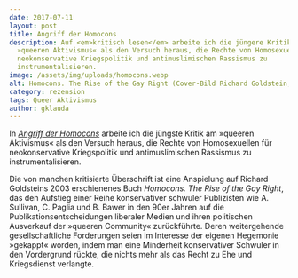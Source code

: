 ```yaml
---
date: 2017-07-11
layout: post
title: Angriff der Homocons
description: Auf <em>kritisch lesen</em> arbeite ich die jüngere Kritik am
  »queeren Aktivismus« als den Versuch heraus, die Rechte von Homosexuellen für
  neokonservative Kriegspolitik und antimuslimischen Rassismus zu
  instrumentalisieren.
image: /assets/img/uploads/homocons.webp
alt: Homocons. The Rise of the Gay Right (Cover-Bild Richard Goldstein, 2003)
category: rezension
tags: Queer Aktivismus
author: gklauda
---
```

In *[Angriff der Homocons](https://kritisch-lesen.de/rezension/angriff-der-homocons)* arbeite ich die jüngste Kritik am »queeren Aktivismus« als den Versuch heraus, die Rechte von Homosexuellen für neokonservative Kriegspolitik und antimuslimischen Rassismus zu instrumentalisieren.

Die von manchen kritisierte Überschrift ist eine Anspielung auf Richard Goldsteins 2003 erschienenes Buch *Homocons. The Rise of the Gay Right*, das den Aufstieg einer Reihe konservativer schwuler Publizisten wie A. Sullivan, C. Paglia und B. Bawer in den 90er Jahren auf die Publikationsentscheidungen liberaler Medien und ihren politischen Ausverkauf der »queeren Community« zurückführte. Deren weitergehende gesellschaftliche Forderungen seien im Interesse der eigenen Hegemonie »gekappt« worden, indem man eine Minderheit konservativer Schwuler in den Vordergrund rückte, die nichts mehr als das Recht zu Ehe und Kriegsdienst verlangte.